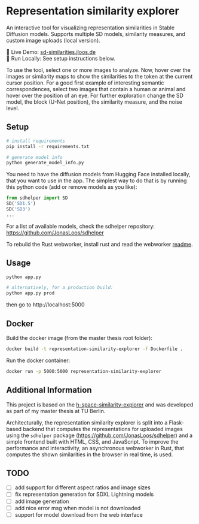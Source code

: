 # Representation similarity explorer

An interactive tool for visualizing representation similarities in Stable Diffusion models. Supports multiple SD models, similarity measures, and custom image uploads (local version).

🔗 Live Demo: [sd-similarities.jloos.de](https://sd-similarities.jloos.de)  
🚀 Run Locally: See setup instructions below.

To use the tool, select one or more images to analyze. Now, hover over the images or similarity maps to show the similarities to the token at the current cursor position. For a good first example of interesting semantic correspondences, select two images that contain a human or animal and hover over the position of an eye. For further exploration change the SD model, the block (U-Net position), the similarity measure, and the noise level.


## Setup

```bash
# install requirements
pip install -r requirements.txt

# generate model info
python generate_model_info.py
```

You need to have the diffusion models from Hugging Face installed locally, that you want to use in the app. The simplest way to do that is by running this python code (add or remove models as you like):

```python
from sdhelper import SD
SD('SD1.5')
SD('SD3')
...
```

For a list of available models, check the sdhelper repository: https://github.com/JonasLoos/sdhelper

To rebuild the Rust webworker, install rust and read the webworker [readme](./static/worker/README.md).


## Usage

```bash
python app.py

# alternatively, for a production build:
python app.py prod
```

then go to http://localhost:5000


## Docker

Build the docker image (from the master thesis root folder):

```bash
docker build -t representation-similarity-explorer -f Dockerfile .
```

Run the docker container:

```bash
docker run -p 5000:5000 representation-similarity-explorer
```


## Additional Information

This project is based on the [h-space-similarity-explorer](https://github.com/JonasLoos/h-space-similarity-explorer) and was developed as part of my master thesis at TU Berlin.

Architecturally, the representation similarity explorer is split into a Flask-based backend that computes the representations for uploaded images using the `sdhelper` package (https://github.com/JonasLoos/sdhelper) and a simple frontend built with HTML, CSS, and JavaScript. To improve the performance and interactivity, an asynchronous webworker in Rust, that computes the shown similarities in the browser in real time, is used.


## TODO

* [ ] add support for different aspect ratios and image sizes
* [ ] fix representation generation for SDXL Lightning models
* [ ] add image generation
* [ ] add nice error msg when model is not downloaded
* [ ] support for model download from the web interface
